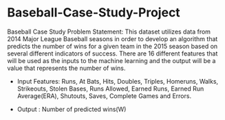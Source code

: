 # Baseball-Case-Study-Project


 Baseball Case Study Problem Statement:
                        This dataset utilizes data from 2014 Major League Baseball seasons in order to develop an algorithm that predicts the number of wins for a given team in the 2015 season based on several different indicators of success. There are 16 different features that will be used as the inputs to the machine learning and the output will be a value that represents the number of wins.
                        
                        
- Input Features:    Runs, At Bats, Hits, Doubles, Triples, Homeruns, Walks, Strikeouts, Stolen Bases, Runs Allowed, Earned Runs, Earned Run Average(ERA), Shutouts, Saves, Complete Games  and  Errors.


- Output :  Number of predicted wins(W)
